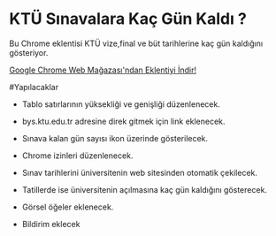 # KTÜ Sınavalara Kaç Gün Kaldı ?
Bu Chrome eklentisi KTÜ vize,final ve büt tarihlerine kaç gün kaldığını gösteriyor.

[Google Chrome Web Mağazası'ndan Eklentiyi İndir!](https://goo.gl/vTKpVW)

#Yapılacaklar

* Tablo satırlarının yüksekliği ve genişliği düzenlenecek.

* bys.ktu.edu.tr adresine direk gitmek için link eklenecek.

* Sınava kalan gün sayısı ikon üzerinde gösterilecek.

* Chrome izinleri düzenlenecek.

* Sınav tarihlerini üniversitenin web sitesinden otomatik çekilecek.

* Tatillerde ise üniversitenin açılmasına kaç gün kaldığını gösterecek.

* Görsel öğeler eklenecek.

* Bildirim eklecek



